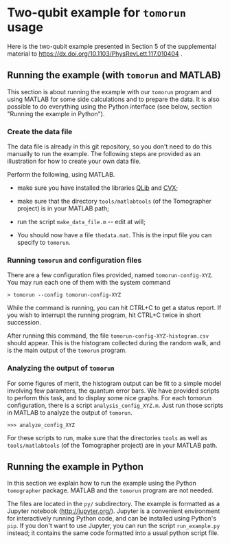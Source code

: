 
# Two-qubit example for `tomorun` usage

Here is the two-qubit example presented in Section 5 of the supplemental material to
https://dx.doi.org/10.1103/PhysRevLett.117.010404 .

## Running the example (with `tomorun` and MATLAB)

This section is about running the example with our `tomorun` program and using MATLAB for
some side calculations and to prepare the data.  It is also possible to do everything
using the Python interface (see below, section "Running the example in Python").

### Create the data file

The data file is already in this git repository, so you don't need to do this manually to
run the example.  The following steps are provided as an illustration for how to create
your own data file.

Perform the following, using MATLAB.

- make sure you have installed the libraries
  [QLib](http://www.tau.ac.il/~quantum/qlib/intro.html) and
  [CVX](http://cvxr.com/cvx/);

- make sure that the directory `tools/matlabtools` (of the Tomographer project)
  is in your MATLAB path;

- run the script `make_data_file.m` -- edit at will;

- You should now have a file `thedata.mat`. This is the input file you can
  specify to `tomorun`.

### Running `tomorun` and configuration files

There are a few configuration files provided, named `tomorun-config-XYZ`.  You
may run each one of them with the system command

    > tomorun --config tomorun-config-XYZ

While the command is running, you can hit CTRL+C to get a status report. If you
wish to interrupt the running program, hit CTRL+C twice in short succession.

After running this command, the file `tomorun-config-XYZ-histogram.csv` should
appear.  This is the histogram collected during the random walk, and is the main
output of the `tomorun` program.

### Analyzing the output of `tomorun`

For some figures of merit, the histogram output can be fit to a simple model
involving few paramters, the quantum error bars. We have provided scripts to
perform this task, and to display some nice graphs.  For each tomorun
configuration, there is a script `analysis_config_XYZ.m`.  Just run those
scripts in MATLAB to analyze the output of `tomorun`.

    >>> analyze_config_XYZ

For these scripts to run, make sure that the directories `tools` as well as
`tools/matlabtools` (of the Tomographer project) are in your MATLAB path.


## Running the example in Python

In this section we explain how to run the example using the Python `tomographer` package.
MATLAB and the `tomorun` program are not needed.

The files are located in the `py/` subdirectory. The example is formatted as a Jupyter
notebook (http://jupyter.org/). Jupyter is a convenient environment for interactively
running Python code, and can be installed using Python's `pip`. If you don't want to use
Jupyter, you can run the script `run_example.py` instead; it contains the same code
formatted into a usual python script file.
